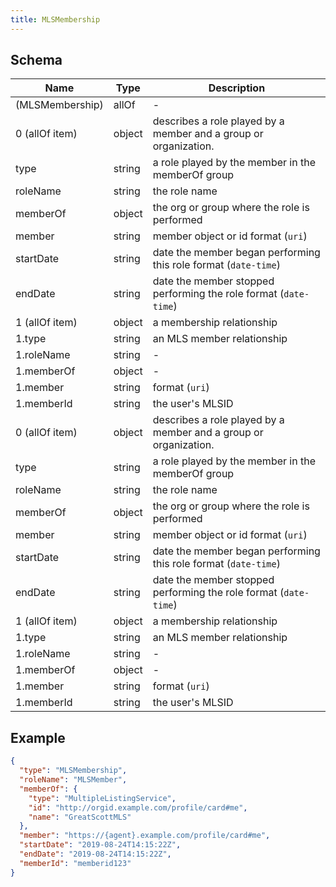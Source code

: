 ```yaml
---
title: MLSMembership
---
```

## Schema

| Name | Type | Description |
|---|---|---|
| (MLSMembership) | allOf | - |
| 0 (allOf item) | object | describes a role played by a member and a group or organization. |
| type | string | a role played by the member in the memberOf group |
| roleName | string | the role name |
| memberOf | object | the org or group where the role is performed |
| member | string | member object or id <span class='constraints'>format (`uri`)</span> |
| startDate | string | date the member began performing this role <span class='constraints'>format (`date-time`)</span> |
| endDate | string | date the member stopped performing the role <span class='constraints'>format (`date-time`)</span> |
| 1 (allOf item) | object | a membership relationship |
| 1.type | string | an MLS member relationship |
| 1.roleName | string | - |
| 1.memberOf | object | - |
| 1.member | string |  <span class='constraints'>format (`uri`)</span> |
| 1.memberId | string | the user's MLSID |
| 0 (allOf item) | object | describes a role played by a member and a group or organization. |
| type | string | a role played by the member in the memberOf group |
| roleName | string | the role name |
| memberOf | object | the org or group where the role is performed |
| member | string | member object or id <span class='constraints'>format (`uri`)</span> |
| startDate | string | date the member began performing this role <span class='constraints'>format (`date-time`)</span> |
| endDate | string | date the member stopped performing the role <span class='constraints'>format (`date-time`)</span> |
| 1 (allOf item) | object | a membership relationship |
| 1.type | string | an MLS member relationship |
| 1.roleName | string | - |
| 1.memberOf | object | - |
| 1.member | string |  <span class='constraints'>format (`uri`)</span> |
| 1.memberId | string | the user's MLSID |

## Example



```json
{
  "type": "MLSMembership",
  "roleName": "MLSMember",
  "memberOf": {
    "type": "MultipleListingService",
    "id": "http://orgid.example.com/profile/card#me",
    "name": "GreatScottMLS"
  },
  "member": "https://{agent}.example.com/profile/card#me",
  "startDate": "2019-08-24T14:15:22Z",
  "endDate": "2019-08-24T14:15:22Z",
  "memberId": "memberid123"
}
```
